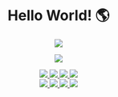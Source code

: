 <div class="markdown-heading">

<h1 align="center" class="heading-element" dir="auto">Hello World! 🌎</h1>

<p align="center" dir="auto">
    <a href="#">
    <img src="https://github-readme-stats.vercel.app/api?username=deeerick&show_icons=true&count_private=true&theme=dark"/>
</p>

<p align="center" dir="auto">
    <a href="#">
    <img src="https://github-readme-stats.vercel.app/api/top-langs/?username=Deeerick&layout=compact&show_icons=true&theme=light&hide=javascript,html">
</p>

<p align="center" dir="auto">
    <img src="https://img.shields.io/badge/GIT-E44C30?style=for-the-badge&logo=git&logoColor=white"/>
    <img src="https://img.shields.io/badge/HTML5-E34F26?style=for-the-badge&logo=html5&logoColor=white"/>
    <img src="https://img.shields.io/badge/CSS3-1572B6?style=for-the-badge&logo=css3&logoColor=white"/>
    <img src="https://img.shields.io/badge/Bootstrap-563D7C?style=for-the-badge&logo=bootstrap&logoColor=white"/>
    <br>
    <img src="https://img.shields.io/badge/Python-FFD43B?style=for-the-badge&logo=python&logoColor=blue"/>
    <img src="https://img.shields.io/badge/Flask-000000?style=for-the-badge&logo=flask&logoColor=white"/>
    <img src="https://img.shields.io/badge/Django-092E20?style=for-the-badge&logo=django&logoColor=green"/>
    <img src="https://img.shields.io/badge/django%20rest-ff1709?style=for-the-badge&logo=django&logoColor=white"/>
    <br>
</p>

</div>
